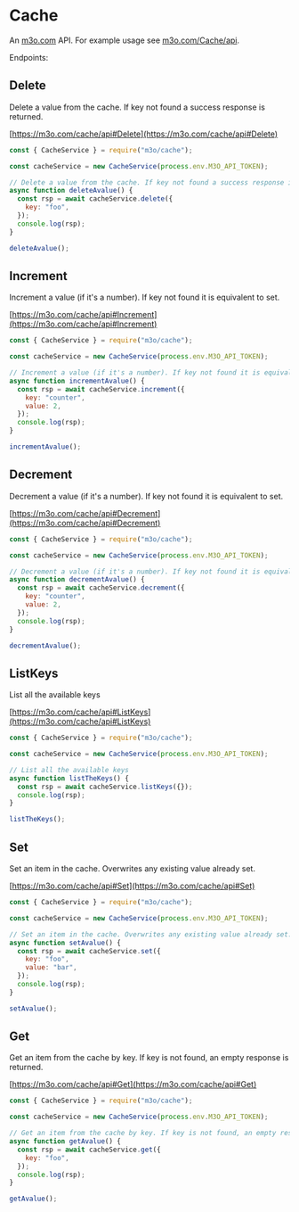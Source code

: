 # Cache

An [m3o.com](https://m3o.com) API. For example usage see [m3o.com/Cache/api](https://m3o.com/Cache/api).

Endpoints:

## Delete

Delete a value from the cache. If key not found a success response is returned.

[https://m3o.com/cache/api#Delete](https://m3o.com/cache/api#Delete)

```js
const { CacheService } = require("m3o/cache");

const cacheService = new CacheService(process.env.M3O_API_TOKEN);

// Delete a value from the cache. If key not found a success response is returned.
async function deleteAvalue() {
  const rsp = await cacheService.delete({
    key: "foo",
  });
  console.log(rsp);
}

deleteAvalue();
```

## Increment

Increment a value (if it's a number). If key not found it is equivalent to set.

[https://m3o.com/cache/api#Increment](https://m3o.com/cache/api#Increment)

```js
const { CacheService } = require("m3o/cache");

const cacheService = new CacheService(process.env.M3O_API_TOKEN);

// Increment a value (if it's a number). If key not found it is equivalent to set.
async function incrementAvalue() {
  const rsp = await cacheService.increment({
    key: "counter",
    value: 2,
  });
  console.log(rsp);
}

incrementAvalue();
```

## Decrement

Decrement a value (if it's a number). If key not found it is equivalent to set.

[https://m3o.com/cache/api#Decrement](https://m3o.com/cache/api#Decrement)

```js
const { CacheService } = require("m3o/cache");

const cacheService = new CacheService(process.env.M3O_API_TOKEN);

// Decrement a value (if it's a number). If key not found it is equivalent to set.
async function decrementAvalue() {
  const rsp = await cacheService.decrement({
    key: "counter",
    value: 2,
  });
  console.log(rsp);
}

decrementAvalue();
```

## ListKeys

List all the available keys

[https://m3o.com/cache/api#ListKeys](https://m3o.com/cache/api#ListKeys)

```js
const { CacheService } = require("m3o/cache");

const cacheService = new CacheService(process.env.M3O_API_TOKEN);

// List all the available keys
async function listTheKeys() {
  const rsp = await cacheService.listKeys({});
  console.log(rsp);
}

listTheKeys();
```

## Set

Set an item in the cache. Overwrites any existing value already set.

[https://m3o.com/cache/api#Set](https://m3o.com/cache/api#Set)

```js
const { CacheService } = require("m3o/cache");

const cacheService = new CacheService(process.env.M3O_API_TOKEN);

// Set an item in the cache. Overwrites any existing value already set.
async function setAvalue() {
  const rsp = await cacheService.set({
    key: "foo",
    value: "bar",
  });
  console.log(rsp);
}

setAvalue();
```

## Get

Get an item from the cache by key. If key is not found, an empty response is returned.

[https://m3o.com/cache/api#Get](https://m3o.com/cache/api#Get)

```js
const { CacheService } = require("m3o/cache");

const cacheService = new CacheService(process.env.M3O_API_TOKEN);

// Get an item from the cache by key. If key is not found, an empty response is returned.
async function getAvalue() {
  const rsp = await cacheService.get({
    key: "foo",
  });
  console.log(rsp);
}

getAvalue();
```
